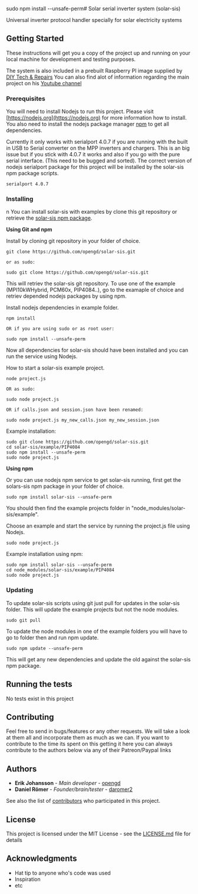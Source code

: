 sudo npm install --unsafe-perm# Solar serial inverter system (solar-sis)

Universal inverter protocol handler specially for solar electricity systems

## Getting Started

These instructions will get you a copy of the project up and running on your local machine for development and testing purposes. 

The system is also included in a prebuilt Raspberry PI image supplied by [DIY Tech & Repairs](http://diytechandrepairs.nu/raspberry-solar) You can also find alot of information regarding the main project on his [Youtube channel](https://www.youtube.com/user/daromeresperyd)


### Prerequisites

You will need to install Nodejs to run this project. Please visit [https://nodejs.org](https://nodejs.org) for more information how to install. You also need to install the nodejs package manager [npm](https://docs.npmjs.com/getting-started/installing-node) to get all dependencies.

Currently it only works with serialport 4.0.7 if you are running with the built in USB to Serial converter on the MPP inverters and chargers. This is an big issue but if you stick with 4.0.7 it works and also if you go with the pure serial interface. (This need to be bugged and sorted). The correct version of nodejs serialport package for this project will be installed by the solar-sis npm package scripts.

```
serialport 4.0.7
```

### Installing
n
You can install solar-sis with examples by clone this git repository or retrieve the [solar-sis npm package](https://www.npmjs.com/package/solar-sis).

**Using Git and npm**

Install by cloning git repository in your folder of choice.
```
git clone https://github.com/opengd/solar-sis.git

or as sudo:

sudo git clone https://github.com/opengd/solar-sis.git
```
This will retriev the solar-sis git repository. To use one of the example (MPI10kWHybrid, PCM60x, PIP4084..), go to the examaple of choice and retriev depended nodejs packages by using npm.

Install nodejs dependencies in example folder.
```
npm install

OR if you are using sudo or as root user:

sudo npm install --unsafe-perm
```
Now all dependencies for solar-sis should have been installed and you can run the service using Nodejs.

How to start a solar-sis example project.
```
node project.js

OR as sudo:

sudo node project.js

OR if calls.json and session.json have been renamed:

sudo node project.js my_new_calls.json my_new_session.json
```

Example installation:
```
sudo git clone https://github.com/opengd/solar-sis.git
cd solar-sis/example/PIP4084
sudo npm install --unsafe-perm
sudo node project.js
```

**Using npm**

Or you can use nodejs npm service to get solar-sis running, first get the solars-sis npm package in your folder of choice.
```
sudo npm install solar-sis --unsafe-perm
```
You should then find the example projects folder in "node_modules/solar-sis/example".

Choose an example and start the service by running the project.js file using Nodejs.
```
sudo node project.js
```

Example installation using npm:
```
sudo npm install solar-sis --unsafe-perm
cd node_modules/solar-sis/example/PIP4084
sudo node project.js
```

### Updating

To update solar-sis scripts using git just pull for updates in the solar-sis folder. This will update the example projects but not the node modules.
```
sudo git pull
```

To update the node modules in one of the example folders you will have to go to folder then and run npm update.
```
sudo npm update --unsafe-perm
```
This will get any new dependencies and update the old against the solar-sis npm package. 

## Running the tests

No tests exist in this project

## Contributing

Feel free to send in bugs/features or any other requests. We will take a look at them all and incorporate them as much as we can. 
If you want to contribute to the time its spent on this getting it here you can always contribute to the authors below via any of their Patreon/Paypal links

## Authors

* **Erik Johansson** - *Main developer* - [opengd](https://github.com/opengd)
* **Daniel Römer** - *Founder/brain/tester* - [daromer2](https://github.com/daromer2)

See also the list of [contributors](https://github.com/opengd/solar-sis/contributors) who participated in this project.

## License

This project is licensed under the MIT License - see the [LICENSE.md](LICENSE.md) file for details

## Acknowledgments

* Hat tip to anyone who's code was used
* Inspiration
* etc

